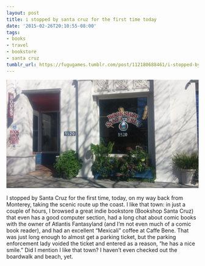 ```yaml
---
layout: post
title: i stopped by santa cruz for the first time today
date: '2015-02-26T20:10:55-08:00'
tags:
- books
- travel
- bookstore
- santa cruz
tumblr_url: https://fugugames.tumblr.com/post/112180688461/i-stopped-by-santa-cruz-for-the-first-time-today
---
```

 ![](/tumblr_files/tumblr_nkeom7E8JL1tgne1po1_1280.jpg)  

I stopped by Santa Cruz for the first time, today, on my way back from Monterey, taking the scenic route up the coast. I like that town: in just a couple of hours, I browsed a great indie bookstore (Bookshop Santa Cruz) that even has a good computer section, had a long chat about comic books with the owner of Atlantis Fantasyland (and I’m not even much of a comic book reader), and had an excellent “Mexicali” coffee at Caffe Bene. That was just long enough to almost get a parking ticket, but the parking enforcement lady voided the ticket and entered as a reason, “he has a nice smile.” Did I mention I like that town? I haven’t even checked out the boardwalk and beach, yet.


